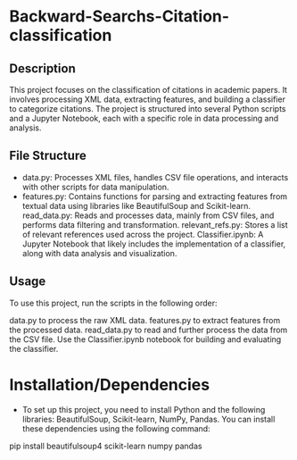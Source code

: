 # Backward-Searchs-Citation-classification
## Description

This project focuses on the classification of citations in academic papers. It involves processing XML data, extracting features, and building a classifier to categorize citations. The project is structured into several Python scripts and a Jupyter Notebook, each with a specific role in data processing and analysis.

## File Structure

* data.py: Processes XML files, handles CSV file operations, and interacts with other scripts for data manipulation.
* features.py: Contains functions for parsing and extracting features from textual data using libraries like BeautifulSoup and Scikit-learn.
read_data.py: Reads and processes data, mainly from CSV files, and performs data filtering and transformation.
relevant_refs.py: Stores a list of relevant references used across the project.
Classifier.ipynb: A Jupyter Notebook that likely includes the implementation of a classifier, along with data analysis and visualization.

## Usage

To use this project, run the scripts in the following order:

data.py to process the raw XML data.
features.py to extract features from the processed data.
read_data.py to read and further process the data from the CSV file.
Use the Classifier.ipynb notebook for building and evaluating the classifier.

# Installation/Dependencies

* To set up this project, you need to install Python and the following libraries: BeautifulSoup, Scikit-learn, NumPy, Pandas. You can install these dependencies using the following command:

pip install beautifulsoup4 scikit-learn numpy pandas
